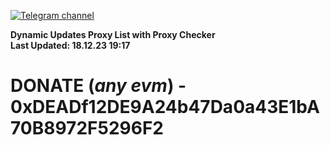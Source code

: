 [![Telegram channel](https://img.shields.io/endpoint?url=https://runkit.io/damiankrawczyk/telegram-badge/branches/master?url=https://t.me/n4z4v0d)](https://t.me/n4z4v0d) 

**Dynamic Updates Proxy List with Proxy Checker**  
**Last Updated: 18.12.23 19:17**

# DONATE (_any evm_) - 0xDEADf12DE9A24b47Da0a43E1bA70B8972F5296F2
